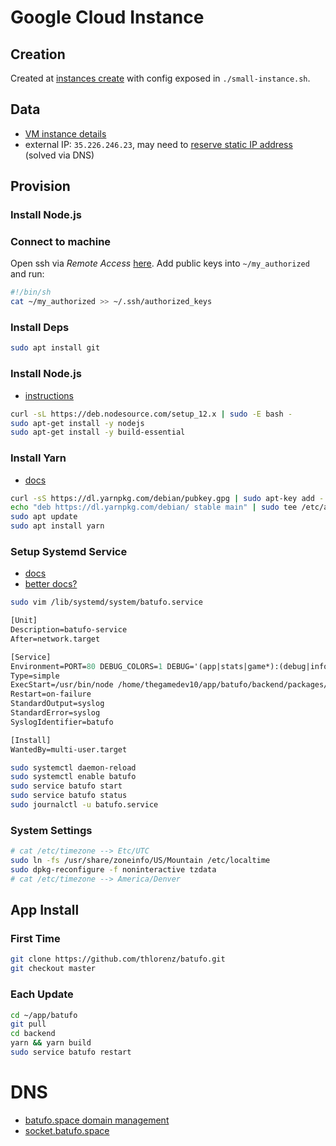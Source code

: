 # Google Cloud Instance

## Creation

Created at [instances create](https://console.cloud.google.com/compute/instancesAdd?project=batufo-280915&supportedpurview=project) with config exposed in `./small-instance.sh`.

## Data

- [VM instance details](https://console.cloud.google.com/compute/instancesDetail/zones/us-central1-a/instances/batufo-small?project=batufo-280915&supportedpurview=project)
- external IP: `35.226.246.23`, may need to [reserve static IP address](https://cloud.google.com/compute/docs/ip-addresses/reserve-static-external-ip-address) (solved via DNS)

## Provision

### Install Node.js

### Connect to machine

Open ssh via _Remote Access_ [here](https://console.cloud.google.com/compute/instancesDetail/zones/us-central1-a/instances/batufo-small?project=batufo-280915&supportedpurview=project&cloudshell=false).
Add public keys into `~/my_authorized` and run:

```sh
#!/bin/sh
cat ~/my_authorized >> ~/.ssh/authorized_keys
```

### Install Deps

```sh
sudo apt install git
```

### Install Node.js

- [instructions](https://github.com/nodesource/distributions/blob/master/README.md#installation-instructions)

```sh
curl -sL https://deb.nodesource.com/setup_12.x | sudo -E bash -
sudo apt-get install -y nodejs
sudo apt-get install -y build-essential
```

### Install Yarn

- [docs](https://linuxize.com/post/how-to-install-yarn-on-debian-9/)

```sh
curl -sS https://dl.yarnpkg.com/debian/pubkey.gpg | sudo apt-key add -
echo "deb https://dl.yarnpkg.com/debian/ stable main" | sudo tee /etc/apt/sources.list.d/yarn.list
sudo apt update
sudo apt install yarn
```

### Setup Systemd Service

- [docs](https://thomashunter.name/posts/2016-09-27-running-a-node-js-process-on-debian-as-a-systemd-service)
- [better docs?](https://www.axllent.org/docs/view/nodejs-service-with-systemd/)

```sh
sudo vim /lib/systemd/system/batufo.service
```

```systemverilog
[Unit]
Description=batufo-service
After=network.target

[Service]
Environment=PORT=80 DEBUG_COLORS=1 DEBUG='(app|stats|game*):(debug|info|error)'
Type=simple
ExecStart=/usr/bin/node /home/thegamedev10/app/batufo/backend/packages/server/dist/app.js
Restart=on-failure
StandardOutput=syslog
StandardError=syslog
SyslogIdentifier=batufo

[Install]
WantedBy=multi-user.target
```

```sh
sudo systemctl daemon-reload
sudo systemctl enable batufo
sudo service batufo start
sudo service batufo status
sudo journalctl -u batufo.service
```

### System Settings

```sh
# cat /etc/timezone --> Etc/UTC
sudo ln -fs /usr/share/zoneinfo/US/Mountain /etc/localtime
sudo dpkg-reconfigure -f noninteractive tzdata
# cat /etc/timezone --> America/Denver
```

## App Install

### First Time

```sh
git clone https://github.com/thlorenz/batufo.git
git checkout master
```

### Each Update

```sh
cd ~/app/batufo
git pull
cd backend
yarn && yarn build
sudo service batufo restart
```

# DNS

- [batufo.space domain management](https://ap.www.namecheap.com/domains/domaincontrolpanel/batufo.space/domain)
- [socket.batufo.space](socket.batufo.space)
